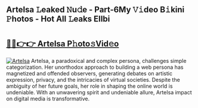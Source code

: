 ## ArteIsa 𝙻eaked 𝙽u𝚍e - Part-6My 𝚅𝚒deo B𝚒kini 𝙿hotos - Hot All 𝙻eaks EIIbi

# <h2><a href="http://ld3ozrv.urlbe.top/?page=ArteIsa">🔗🔗👉👉 ArteIsa P𝚑oto𝚜Vid𝚎o</a></h2>

[![ArteIsa](https://i.imgur.com/eBuTRDB.gif)](http://ld3ozrv.urlbe.top/?page=ArteIsa)
ArteIsa, a paradoxical and complex persona, challenges simple categorization. Her unorthodox approach to building a web persona has magnetized and offended observers, generating debates on artistic expression, privacy, and the intricacies of virtual societies. Despite the ambiguity of her future goals, her role in shaping the online world is undeniable. With an unwavering spirit and undeniable allure, ArteIsa impact on digital media is transformative.
